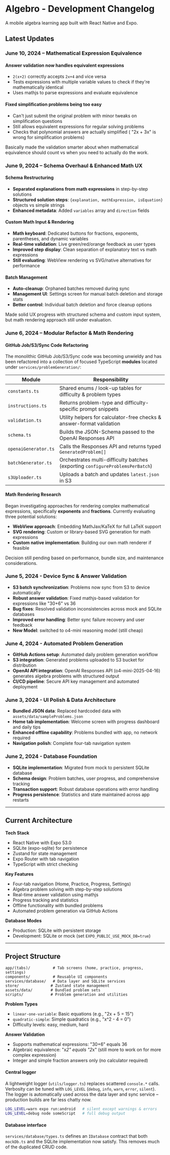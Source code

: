 # Algebro - Development Changelog

A mobile algebra learning app built with React Native and Expo.

## Latest Updates

### **June 10, 2024** – Mathematical Expression Equivalence

#### Answer validation now handles equivalent expressions
- `2(x+2)` correctly accepts `2x+4` and vice versa
- Tests expressions with multiple variable values to check if they're mathematically identical
- Uses mathjs to parse expressions and evaluate equivalence

#### Fixed simplification problems being too easy
- Can't just submit the original problem with minor tweaks on simplification questions
- Still allows equivalent expressions for regular solving problems
- Checks that polynomial answers are actually simplified ( "2x + 3x" is wrong for simplification problems)

Basically made the validation smarter about when mathematical equivalence should count vs when you need to actually do the work.

### **June 9, 2024** – Schema Overhaul & Enhanced Math UX

#### Schema Restructuring
- **Separated explanations from math expressions** in step-by-step solutions
- **Structured solution steps**: `{explanation, mathExpression, isEquation}` objects vs simple strings
- **Enhanced metadata**: Added `variables` array and `direction` fields

#### Custom Math Input & Rendering
- **Math keyboard**: Dedicated buttons for fractions, exponents, parentheses, and dynamic variables
- **Real-time validation**: Live green/red/orange feedback as user types
- **Improved step display**: Clean separation of explanatory text vs math expressions
- **Still evaluating**: WebView rendering vs SVG/native alternatives for performance

#### Batch Management
- **Auto-cleanup**: Orphaned batches removed during sync
- **Management UI**: Settings screen for manual batch deletion and storage stats
- **Better control**: Individual batch deletion and force cleanup options

Made solid UX progress with structured schema and custom input system, but math rendering approach still under evaluation.

### **June 6, 2024** – Modular Refactor & Math Rendering

#### GitHub Job/S3/Sync Code Refactoring
The monolithic GitHub Job/S3/Sync code was becoming unwieldy and has been refactored into a collection of focused TypeScript **modules** located under `services/problemGeneration/`:

| Module | Responsibility |
| ------- | -------------- |
| `constants.ts` | Shared enums / look-up tables for difficulty & problem types |
| `instructions.ts` | Returns problem-type and difficulty-specific prompt snippets |
| `validation.ts` | Utility helpers for calculator-free checks & answer-format validation |
| `schema.ts` | Builds the JSON-Schema passed to the OpenAI Responses API |
| `openaiGenerator.ts` | Calls the Responses API and returns typed `GeneratedProblem[]` |
| `batchGenerator.ts` | Orchestrates multi-difficulty batches (exporting `configureProblemsPerBatch`) |
| `s3Uploader.ts` | Uploads a batch and updates `latest.json` in S3 |

#### Math Rendering Research
Began investigating approaches for rendering complex mathematical expressions, specifically **exponents** and **fractions**. Currently evaluating three potential solutions:
- **WebView approach**: Embedding MathJax/KaTeX for full LaTeX support
- **SVG rendering**: Custom or library-based SVG generation for math expressions
- **Custom native implementation**: Building our own math renderer if feasible

Decision still pending based on performance, bundle size, and maintenance considerations.

### **June 5, 2024** - Device Sync & Answer Validation
- **S3 batch synchronization**: Problems now sync from S3 to device automatically
- **Robust answer validation**: Fixed mathjs-based validation for expressions like "30+6" vs 36
- **Bug fixes**: Resolved validation inconsistencies across mock and SQLite databases
- **Improved error handling**: Better sync failure recovery and user feedback
- **New Model**: switched to o4-mini reasoning model (still cheap)

### **June 4, 2024** - Automated Problem Generation
- **GitHub Actions setup**: Automated daily problem generation workflow
- **S3 integration**: Generated problems uploaded to S3 bucket for distribution
- **OpenAI API integration**: OpenAI Responses API (o4-mini-2025-04-16) generates algebra problems with structured output
- **CI/CD pipeline**: Secure API key management and automated deployment

### **June 3, 2024** - UI Polish & Data Architecture
- **Bundled JSON data**: Replaced hardcoded data with `assets/data/sampleProblems.json`
- **Home tab implementation**: Welcome screen with progress dashboard and daily tips
- **Enhanced offline capability**: Problems bundled with app, no network required
- **Navigation polish**: Complete four-tab navigation system

### **June 2, 2024** - Database Foundation
- **SQLite implementation**: Migrated from mock to persistent SQLite database
- **Schema design**: Problem batches, user progress, and comprehensive tracking
- **Transaction support**: Robust database operations with error handling
- **Progress persistence**: Statistics and state maintained across app restarts

---

## Current Architecture

**Tech Stack**
- React Native with Expo 53.0
- SQLite (expo-sqlite) for persistence
- Zustand for state management
- Expo Router with tab navigation
- TypeScript with strict checking

**Key Features**
- Four-tab navigation (Home, Practice, Progress, Settings)
- Algebra problem solving with step-by-step solutions
- Real-time answer validation using mathjs
- Progress tracking and statistics
- Offline functionality with bundled problems
- Automated problem generation via GitHub Actions

**Database Modes**
- Production: SQLite with persistent storage
- Development: SQLite or mock (set `EXPO_PUBLIC_USE_MOCK_DB=true`)

---

## Project Structure

```
app/(tabs)/          # Tab screens (home, practice, progress, settings)
components/          # Reusable UI components
services/database/   # Data layer and SQLite services
store/              # Zustand state management
assets/data/        # Bundled problem sets
scripts/            # Problem generation and utilities
```

**Problem Types**
- `linear-one-variable`: Basic equations (e.g., "2x + 5 = 15")
- `quadratic-simple`: Simple quadratics (e.g., "x^2 - 4 = 0")
- Difficulty levels: easy, medium, hard

**Answer Validation**
- Supports mathematical expressions: "30+6" equals 36
- Algebraic equivalence: "x*2" equals "2*x" (still more to work on for more complex expression)
- Integer and simple fraction answers only (no calculator required)


#### Central logger

A lightweight logger (`utils/logger.ts`) replaces scattered `console.*` calls.
Verbosity can be tuned with `LOG_LEVEL` (`debug`, `info`, `warn`, `error`,
`silent`). The logger is automatically used across the data layer and sync
service – production builds are far less chatty now.

```bash
LOG_LEVEL=warn expo run:android   # silent except warnings & errors
LOG_LEVEL=debug node someScript   # full debug output
```

#### Database interface

`services/database/types.ts` defines an `IDatabase` contract that both
`mockDb.ts` and the SQLite implementation now satisfy.  This removes much of
the duplicated CRUD code.
